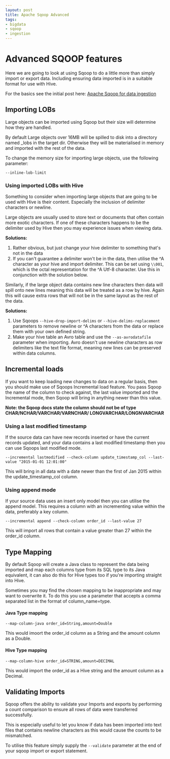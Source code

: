 ```yaml
--- 
layout: post 
title: Apache Sqoop Advanced
tags: 
- bigdata 
- sqoop 
- ingestion 
--- 
```


# Advanced SQOOP features
Here we are going to look at using Sqoop to do a little more than simply import or export data. Including ensuring data imported is in a suitable format for use with Hive. 

For the basics see the initial post here: [Apache Sqoop for data ingestion](http://gavlaaaaaaaa.github.io/Data-Ingestion-SQOOP/)


## Importing LOBs
Large objects can be imported using Sqoop but their size will determine how they are handled.

By default Large objects over 16MB will be spilled to disk into a directory named _lobs in the target dir. Otherwise they will be materialised in memory and imported with the rest of the data. 

To change the memory size for importing large objects, use the following parameter:

`--inline-lob-limit`

### Using imported LOBs with Hive 
Something to consider when importing large objects that are going to be used with Hive is their content. Especially the inclusion of delimiter characters or newline.

Large objects are usually used to store text or documents that often contain more exotic characters. If one of these characters happens to be the delimiter used by Hive then you may experience issues when viewing data. 

**Solutions:**
1. Rather obvious, but just change your hive delimiter to something that's not in the data
2. If you can't guarantee a delimiter won't be in the data, then utilise the ^A character as your hive and import delimiter. This can be set using `\\001`, which is the octal representation for the ^A Utf-8 character. Use this in conjunction with the solution below. 

Similarly, if the large object data contains new line characters then data will spill onto new lines meaning this data will be treated as a row by hive. Again this will cause extra rows that will not be in the same layout as the rest of the data. 

**Solutions:** 
1. Use Sqoops `--hive-drop-import-delims` or `--hive-delims-replacement` parameters to remove newline or ^A characters from the data or replace them with your own defined string. 
2. Make your hive table an Avro table and use the `--as-avrodatafile` parameter when importing. Avro doesn't use newline characters as row delimiters like the text file format, meaning new lines can be preserved within data columns. 

## Incremental loads
If you want to keep loading new changes to data on a regular basis, then you should make use of Sqoops Incremental load feature. You pass Sqoop the name of the column to check against, the last value imported and the Incremental mode, then Sqoop will bring in anything newer than this value. 

**Note: the Sqoop docs state the column should not be of type CHAR/NCHAR/VARCHAR/VARNCHAR/ LONGVARCHAR/LONGNVARCHAR**

### Using a last modified timestamp 
If the source data can have new records inserted or have the current records updated, and your data contains a last modified timestamp then you can use Sqoops last modified mode. 

`--incremental lastmodified --check-column update_timestamp_col --last-value "2015-01-01 12:01:00"`

This will bring in all data with a date newer than the first of Jan 2015 within the update_timestamp_col column. 

### Using append mode
If your source data uses an insert only model then you can utilise the append model. This requires a column with an incrementing value within the data, preferably a key column. 

`--incremental append --check-column order_id --last-value 27`

This will import all rows that contain a value greater than 27 within the order_id column. 


## Type Mapping
By default Sqoop will create a Java class to represent the data being imported and map each columns type from its SQL type to its Java equivalent, it can also do this for Hive types too if you're importing straight into Hive.

Sometimes you may find the chosen mapping to be inappropriate and may want to overwrite it. To do this you use a parameter that accepts a comma separated list in the format of column_name=type. 

#### Java Type mapping
`--map-column-java order_id=String,amount=Double`

This would imoort the order_id column as a String and the amount column as a Double. 

#### Hive Type mapping
`--map-column-hive order_id=STRING,amount=DECIMAL`

This would import the order_id as a Hive string and the amount column as a Decimal. 

## Validating Imports
Sqoop offers the ability to validate your Imports and exports by performing a count comparison to ensure all rows of data were transferred successfully. 

This is especially useful to let you know if data has been imported into text files that contains newline characters as this would cause the counts to be mismatched. 

To utilise this feature simply supply the `--validate` parameter at the end of your sqoop import or export statement. 